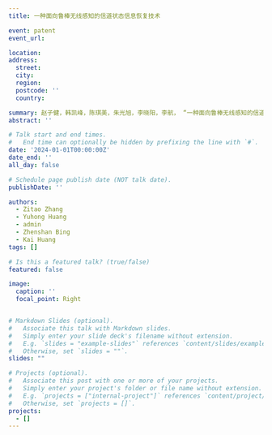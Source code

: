 ```yaml
---
title: 一种面向鲁棒无线感知的信道状态信息恢复技术

event: patent
event_url: 

location: 
address:
  street: 
  city: 
  region: 
  postcode: ''
  country: 

summary: 赵子健，韩凯峰，陈琪美，朱光旭，李晓阳，李航， “一种面向鲁棒无线感知的信道状态信息恢复技术”
abstract: ''

# Talk start and end times.
#   End time can optionally be hidden by prefixing the line with `#`.
date: '2024-01-01T00:00:00Z'
date_end: ''
all_day: false

# Schedule page publish date (NOT talk date).
publishDate: ''

authors:
  - Zitao Zhang
  - Yuhong Huang
  - admin
  - Zhenshan Bing
  - Kai Huang
tags: []

# Is this a featured talk? (true/false)
featured: false

image:
  caption: ''
  focal_point: Right


# Markdown Slides (optional).
#   Associate this talk with Markdown slides.
#   Simply enter your slide deck's filename without extension.
#   E.g. `slides = "example-slides"` references `content/slides/example-slides.md`.
#   Otherwise, set `slides = ""`.
slides: ""

# Projects (optional).
#   Associate this post with one or more of your projects.
#   Simply enter your project's folder or file name without extension.
#   E.g. `projects = ["internal-project"]` references `content/project/deep-learning/index.md`.
#   Otherwise, set `projects = []`.
projects:
  - []
---
```

